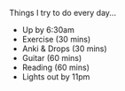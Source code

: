 Things I try to do every day...

- Up by 6:30am
- Exercise (30 mins)
- Anki & Drops (30 mins)
- Guitar (60 mins)
- Reading (60 mins)
- Lights out by 11pm
